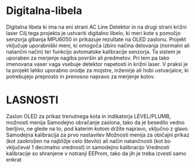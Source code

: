 # Digitalna-libela
Digitalna libela ki ima na eni strani AC Line Detektor in na drugi strani križni laser
Cilj tega projekta je ustvariti digitalno libelo, ki meri kote s pomočjo senzorja gibanja MPU6050 in prikazuje rezultate na OLED zaslonu. Projekt vključuje uporabniški meni, ki omogoča izbiro načina 
delovanja (normalni ali natančni način) ter funkcijo avtomatske kalibracije senzorja. Ta sistem je uporaben za merjenje nagiba površin ali predmetov. Pri tem pa tako imenovana vaser vaga vsebuje detektor
napetosti in križni laser.
V praksi je ta projekt lahko uporabno orodje za mojstre, inženirje ali hobi ustvarjalce, ki potrebujejo preprosto in prenosno napravo za merjenje kotov.

# LASNOSTI
Zaslon OLED za prikaz trenutnega kota in indikatorja LEVEL/PLUMB, možnosti menija
Samodejno obračanje zaslona, ​​tako da je besedilo vedno berljivo, ne glede na to, pod katerim kotom držite napravo, vključno z glavo.
Samodejna kalibracija za prvo nastavitev
Možnosti menija za običajni prikaz (kot zaokrožen na najbližje celo število) ali način natančnosti (kot bo vključeval 1 decimalno vrednost) in samodejno kalibracijo
Vrednosti kalibracije so shranjene v notranji EEProm, tako da jih je treba izvesti samo enkrat


